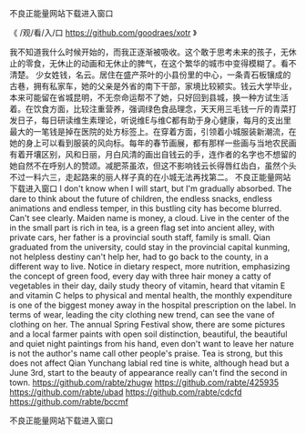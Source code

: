 
不良正能量网站下载进入窗口




《 /观/看/入/口  https://github.com/goodraes/xotr 》




我不知道我什么时候开始的，而我正逐渐被吸收。这个敢于思考未来的孩子，无休止的零食，无休止的动画和无休止的脾气，在这个繁华的城市中变得模糊了。看不清楚。
少女姓钱，名云。居住在盛产茶叶的小县份里的中心，一条青石板镶成的古巷，拥有私家车，她的父亲是外省的南下干部，家境比较颍实。钱云大学毕业，本来可能留在省城昆明，不无奈命运帮不了她，只好回到县城，换一种方试生活着。在饮食方面，比较注重营养，强调绿色食品理念，天天用三毛钱一斤的青菜打发日子，每日研读维生素理论，听说维E与维C都有助于身心健康，每月的支出里最大的一笔钱是掉在医院的处方标签上。在穿着方面，引领着小城服装新潮流，在她的身上可以看到服装的风向标。每年的春节画展，都有那样一些画与当地农民画有着开壤区别，风和日丽，月白风清的画出自钱云的手，连作者的名字也不想留的她自然不在呼别人的赞颂。减肥茶虽浓，但这不影响钱云长得唇红齿白，虽然个头不过一料六三，走起路来的丽人样子真的在小城无法再找第二。
不良正能量网站下载进入窗口
I don't know when I will start, but I'm gradually absorbed.
The dare to think about the future of children, the endless snacks, endless animations and endless temper, in this bustling city has become blurred.
Can't see clearly.
Maiden name is money, a cloud.
Live in the center of the in the small part is rich in tea, is a green flag set into ancient alley, with private cars, her father is a provincial south staff, family is small.
Qian graduated from the university, could stay in the provincial capital kunming, not helpless destiny can't help her, had to go back to the county, in a different way to live.
Notice in dietary respect, more nutrition, emphasizing the concept of green food, every day with three hair money a catty of vegetables in their day, daily study theory of vitamin, heard that vitamin E and vitamin C helps to physical and mental health, the monthly expenditure is one of the biggest money away in the hospital prescription on the label.
In terms of wear, leading the city clothing new trend, can see the vane of clothing on her.
The annual Spring Festival show, there are some pictures and a local farmer paints with open soil distinction, beautiful, the beautiful and quiet night paintings from his hand, even don't want to leave her nature is not the author's name call other people's praise.
Tea is strong, but this does not affect Qian Yunchang labial red tine is white, although head but a June 3rd, start to the beauty of appearance really can't find the second in town.
https://github.com/rabte/zhugw
https://github.com/rabte/425935
https://github.com/rabte/ubad
https://github.com/rabte/cdcfd
https://github.com/rabte/bccmf





不良正能量网站下载进入窗口
